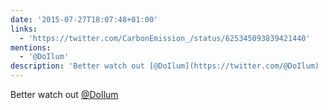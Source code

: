```yaml
---
date: '2015-07-27T18:07:48+01:00'
links:
  - 'https://twitter.com/CarbonEmission_/status/625345093839421440'
mentions:
  - '@DoIlum'
description: 'Better watch out [@DoIlum](https://twitter.com/@DoIlum)  '
---
```

Better watch out [@DoIlum](https://twitter.com/@DoIlum)  
